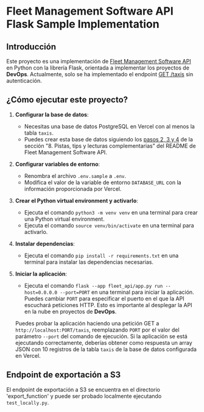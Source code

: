 # Fleet Management Software API Flask Sample Implementation

## Introducción

Este proyecto es una implementación de
[Fleet Management Software API](https://github.com/Laboratoria/curriculum/tree/main/projects/05-fleet-management-api)
en Python con la librería Flask, orientada a implementar los proyectos de **DevOps**.
Actualmente, solo se ha implementado el endpoint
[GET /taxis](https://app.swaggerhub.com/apis-docs/ssinuco/FleetManagementAPI/2.0.0#/taxis/getTaxi)
sin autenticación.

## ¿Cómo ejecutar este proyecto?

1. **Configurar la base de datos**:
   - Necesitas una base de datos PostgreSQL en Vercel con al menos la tabla `taxis`. 
   - Puedes crear esta base de datos siguiendo los
   [pasos 2, 3 y 4](https://github.com/Laboratoria/curriculum/tree/main/projects/05-fleet-management-api#8-pistas-tips-y-lecturas-complementarias)
   de la sección "8. Pistas, tips y lecturas complementarias"
   del README de Fleet Management Software API.

2. **Configurar variables de entorno**:
   - Renombra el archivo `.env.sample` a `.env`.
   - Modifica el valor de la variable de entorno `DATABASE_URL` con la información proporcionada por Vercel.

3. **Crear el Python virtual environment y activarlo**:
   - Ejecuta el comando `python3 -m venv venv` en una terminal para crear una Python virtual environment.
   - Ejecuta el comando `source venv/bin/activate` en una terminal para activarlo.

3. **Instalar dependencias**:
   - Ejecuta el comando `pip install -r requirements.txt` en una terminal para instalar las dependencias necesarias.

4. **Iniciar la aplicación**:
   - Ejecuta el comando `flask --app fleet_api/app.py run --host=0.0.0.0 --port=PORT` en una terminal para iniciar la aplicación. Puedes cambiar `PORT` para especificar el puerto en el que la API escuchará peticiones HTTP. Esto es importante al desplegar la API en la nube en proyectos de **DevOps**.

   Puedes probar la aplicación haciendo una petición GET a `http://localhost:PORT/taxis`,
   reemplazando `PORT` por el valor del parámetro `--port` del comando de ejecución.
   Si la aplicación se está ejecutando correctamente, deberías obtener como respuesta un array
   JSON con 10 registros de la tabla `taxis` de la base de datos configurada en Vercel.

## Endpoint de exportación a S3

El endpoint de exportación a S3 se encuentra en el directorio 'export_function' y puede ser probado localmente ejecutando `test_locally.py`.